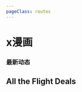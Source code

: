 ```yaml
---
pageClass: routes
---
```


# x漫画


### 最新动态

<Route author="Ye11" example="/xmanhua" path="/xmanhua/:uid?" :paramsDesc="['漫画id,在浏览器中可见，例如鬼灭之刃对应的id为73xm']"/>

## All the Flight Deals
